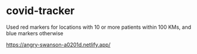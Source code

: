 # covid-tracker

Used red markers for locations with 10 or more patients within 100 KMs, and blue markers otherwise

https://angry-swanson-a0201d.netlify.app/
